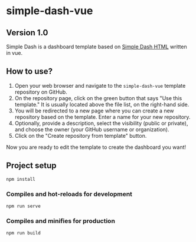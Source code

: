 # simple-dash-vue
## Version 1.0

Simple Dash is a dashboard template based on [Simple Dash HTML](https://github.com/rexomin/simple-dash-html) written in vue.

## How to use?
1. Open your web browser and navigate to the `simple-dash-vue` template repository on GitHub.
1. On the repository page, click on the green button that says "Use this template." It is usually located above the file list, on the right-hand side.
1. You will be redirected to a new page where you can create a new repository based on the template. Enter a name for your new repository.
1. Optionally, provide a description, select the visibility (public or private), and choose the owner (your GitHub username or organization).
1. Click on the "Create repository from template" button.

Now you are ready to edit the template to create the dashboard you want!

## Project setup
```
npm install
```

### Compiles and hot-reloads for development
```
npm run serve
```

### Compiles and minifies for production
```
npm run build
```
